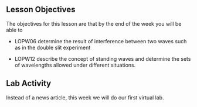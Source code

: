 Lesson Objectives
-----------------

The objectives for this lesson are that by the end of the week you will be able to

* LOPW06	determine the result of interference between two waves such as in the double slit experiment 

* LOPW12    describe the concept of standing waves and determine the sets of wavelengths allowed under different situations.


Lab Activity
------------
Instead of a news article, this week we will do our first virtual lab.






